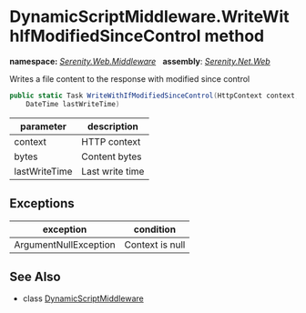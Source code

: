 # DynamicScriptMiddleware.WriteWithIfModifiedSinceControl method
**namespace:** *[Serenity.Web.Middleware](../../README.md#serenity.web.middleware-namespace)*   **assembly**: *[Serenity.Net.Web](../../README.md)*

Writes a file content to the response with modified since control

```csharp
public static Task WriteWithIfModifiedSinceControl(HttpContext context, byte[] bytes, 
    DateTime lastWriteTime)
```

| parameter | description |
| --- | --- |
| context | HTTP context |
| bytes | Content bytes |
| lastWriteTime | Last write time |

## Exceptions

| exception | condition |
| --- | --- |
| ArgumentNullException | Context is null |

## See Also

* class [DynamicScriptMiddleware](../DynamicScriptMiddleware.md)
